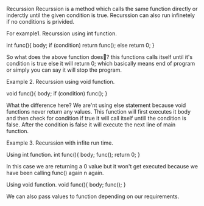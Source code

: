 Recurssion
Recurssion is a method which calls the same function directly or inderctly until the given condition is true. Recurssion can also run infinetely if no conditions is privided.

For example1. Recurssion using int function.

int func(){
  body;
  if (condition)
    return func();
  else
    return 0;
  }
 
So what does the above function does🤔?
this functions calls itself until it's condition is true
else it will return 0; which basically means end of program or simply you can say it will stop the program.

Example 2. Recurssion using void function.

void func(){
  body;
  if (condition)
    func();
  }
 
What the difference here?
We are'nt using else statement because void functions never return any values.
This function will first executes it body and then check for condition if true it will call itself untill the condition is false. After the condition is false it will execute the next line of main function.

Example 3. Recurssion with infite run time.

Using int function.
  int func(){
    body;
    func();
    return 0;
  }
  
  In this case we are returning a 0 value but it won't get executed because we have been calling func() again n again.
  
Using void function.
  void func(){
    body;
    func();
  }
  
We can also pass values to function depending on our requirements.
